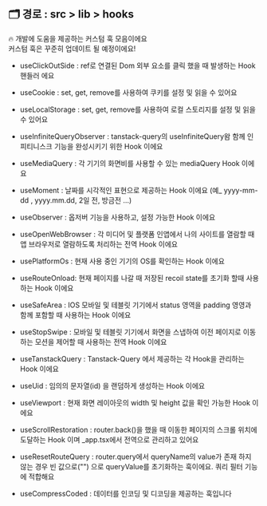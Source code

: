 ## 🗂️ 경로 : src > lib > hooks

🔥 개발에 도움을 제공하는 커스텀 훅 모음이에요<br/>
커스텀 훅은 꾸준히 업데이트 될 예정이에요!

- useClickOutSide : ref로 연결된 Dom 외부 요소를 클릭 했을 때 발생하는 Hook 핸들러 에요

- useCookie : set, get, remove를 사용하여 쿠키를 설정 및 읽을 수 있어요

- useLocalStorage : set, get, remove를 사용하여 로컬 스토리지를 설정 및 읽을 수 있어요

- useInfiniteQueryObserver : tanstack-query의 useInfiniteQuery왐 함께 인피티니스크 기능을 완성시키기 위한 Hook 이에요

- useMediaQuery : 각 기기의 화면비를 사용할 수 있는 mediaQuery Hook 이에요

- useMoment : 날짜를 시각적인 표현으로 제공하는 Hook 이에요 (예\_ yyyy-mm-dd , yyyy.mm.dd, 2일 전, 방금전 ...)

- useObserver : 옵저버 기능을 사용하고, 설정 가능한 Hook 이에요

- useOpenWebBrowser : 각 미디어 및 플랫폼 인앱에서 나의 사이트를 열람할 때 앱 브라우저로 열람하도록 처리하는 전역 Hook 이에요

- usePlatformOs : 현재 사용 중인 기기의 OS를 확인하는 Hook 이에요

- useRouteOnload: 현재 페이지를 나갈 때 저장된 recoil state를 초기화 할때 사용하는 Hook 이에요

- useSafeArea : IOS 모바일 및 테블릿 기기에서 status 영역을 padding 영영과 함께 포함할 때 사용하는 Hook 이에요

- useStopSwipe : 모바일 및 테블릿 기기에서 화면을 스냅하여 이전 페이지로 이동하는 모션을 제어할 때 사용하는 전역 Hook 이에요

- useTanstackQuery : Tanstack-Query 에서 제공하는 각 Hook을 관리하는 Hook 이에요

- useUid : 임의의 문자열(id) 을 랜덤하게 생성하는 Hook 이에요

- useViewport : 현재 화면 레이아웃의 width 및 height 값을 확인 가능한 Hook 이에요

- useScrollRestoration : router.back()을 했을 때 이동한 페이지의 스크롤 위치에 도달하는 Hook 이며 \_app.tsx에서 전역으로 관리하고 있어요

- useResetRouteQuery : router.query에서 queryName의 value가 존재 하지 않는 경우 빈 값으로("") 으로 queryValue를 초기화하는 훅이에요. 쿼리 필터 기능에 적합해요

- useCompressCoded : 데이터를 인코딩 및 디코딩을 제공하는 훅입니다
